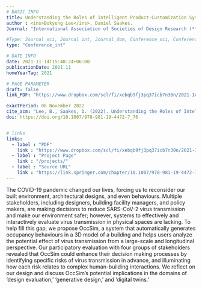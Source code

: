 ```yaml
---
# BASIC INFO
title: Understanding the Roles of Intelligent Product-Customization Systems through Expert Interviews
author : <ins>Bokyung Lee</ins>, Daniel Saakes.
Journal: "International Association of Societies of Design Research (**IASDR 2021**)"

#Type: Journal_sci, Journal_int, Journal_dom, Conference_sci, Conference_int, conference_dom
type: "Conference_int"

# DATE INFO
date: 2021-11-14T15:40:24+06:00
publicationDate: 2021.11
homeYearTag: 2021

# PAGE PARAMETER
draft: false
link_PDF: "https://www.dropbox.com/scl/fi/xebqb9fj3pq37icb7n30n/2021-IASDR.pdf?rlkey=g1s9j524psk1z8a5pehjli1tl&dl=0"

exactPeriod: 06 November 2022
cite_acm: "Lee, B., Saakes, D. (2022). Understanding the Roles of Intelligent Product-Customization Systems Through Expert Interviews. In: Bruyns, G., Wei, H. (eds) [ ] With Design: Reinventing Design Modes. IASDR 2021. Springer, Singapore."
doi: https://doi.org/10.1007/978-981-19-4472-7_76


# links
links:
  - label : "PDF"
    link : "https://www.dropbox.com/scl/fi/xebqb9fj3pq37icb7n30n/2021-IASDR.pdf?rlkey=g1s9j524psk1z8a5pehjli1tl&dl=0"
  - label : "Project Page"
    link : "/projects/"
  - label : "Source URL"
    link : "https://link.springer.com/chapter/10.1007/978-981-19-4472-7_76"
---
```


The COVID-19 pandemic changed our lives, forcing us to reconsider our built environment, architectural designs, and even behaviours. Multiple stakeholders, including designers, building facility managers, and policy makers, are making decisions to reduce SARS-CoV-2 virus transmission and make our environment safer; however, systems to effectively and interactively evaluate virus transmission in physical spaces are lacking. To help fill this gap, we propose OccSim, a system that automatically generates occupancy behaviours in a 3D model of a building and helps users analyze the potential effect of virus transmission from a large-scale and longitudinal perspective. Our participatory evaluation with four groups of stakeholders revealed that OccSim could enhance their decision making processes by identifying specific risks of virus transmission in advance, and illuminating how each risk relates to complex human-building interactions. We reflect on our design and discuss OccSim’s potential implications in the domains of ‘design evaluation,’ ‘generative design,’ and ‘digital twins.’